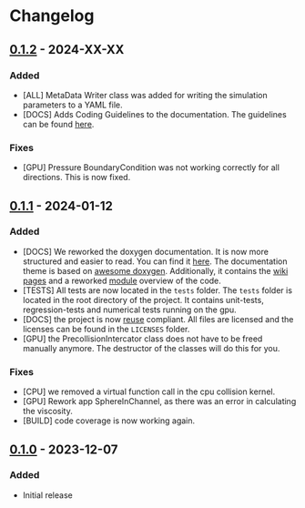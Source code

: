 <!-- SPDX-License-Identifier: CC-BY-4.0 -->
<!-- SPDX-FileCopyrightText: Copyright © VirtualFluids Project contributors, see AUTHORS.md in root folder -->
# Changelog

## [0.1.2](https://git.rz.tu-bs.de/irmb/VirtualFluids/-/milestones/3) - 2024-XX-XX

### Added
- [ALL] MetaData Writer class was added for writing the simulation parameters to a YAML file.
- [DOCS] Adds Coding Guidelines to the documentation. The guidelines can be found [here](https://irmb.gitlab-pages.rz.tu-bs.de/VirtualFluids/coding-guidelines.html).

### Fixes
- [GPU] Pressure BoundaryCondition was not working correctly for all directions. This is now fixed.

## [0.1.1](https://git.rz.tu-bs.de/irmb/VirtualFluids/-/milestones/2) - 2024-01-12

### Added
- [DOCS] We reworked the doxygen documentation. It is now more structured and easier to read. You can find it [here](https://irmb.gitlab-pages.rz.tu-bs.de/VirtualFluids/). The documentation theme is based on [awesome doxygen](https://jothepro.github.io/doxygen-awesome-css/). Additionally, it contains the [wiki pages](https://irmb.gitlab-pages.rz.tu-bs.de/VirtualFluids/documentation.html) and a reworked [module](https://irmb.gitlab-pages.rz.tu-bs.de/VirtualFluids/topics.html) overview of the code. 
- [TESTS] All tests are now located in the `tests` folder. The `tests` folder is located in the root directory of the project. It contains unit-tests, regression-tests and numerical tests running on the gpu.
- [DOCS] the project is now [reuse](https://reuse.software/) compliant. All files are licensed and the licenses can be found in the `LICENSES` folder.
- [GPU] the PrecollisionIntercator class does not have to be freed manually anymore. The destructor of the classes will do this for you.

### Fixes
- [CPU] we removed a virtual function call in the cpu collision kernel.
- [GPU] Rework app SphereInChannel, as there was an error in calculating the viscosity.
- [BUILD] code coverage is now working again.

## [0.1.0](https://git.rz.tu-bs.de/irmb/VirtualFluids/-/milestones/1) - 2023-12-07

### Added
- Initial release
